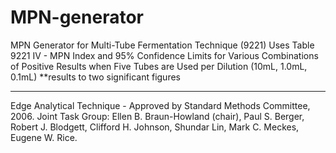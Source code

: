 # MPN-generator
MPN Generator for Multi-Tube Fermentation Technique (9221)
Uses Table 9221 IV - MPN Index and 95% Confidence Limits for Various Combinations of Positive Results when Five Tubes are Used per Dilution (10mL, 1.0mL, 0.1mL) **results to two significant figures


*** 
Edge Analytical Technique - 
Approved by Standard Methods Committee, 2006.
Joint Task Group: Ellen B. Braun-Howland (chair), Paul S. Berger, Robert J.
Blodgett, Clifford H. Johnson, Shundar Lin, Mark C. Meckes, Eugene W. Rice.
